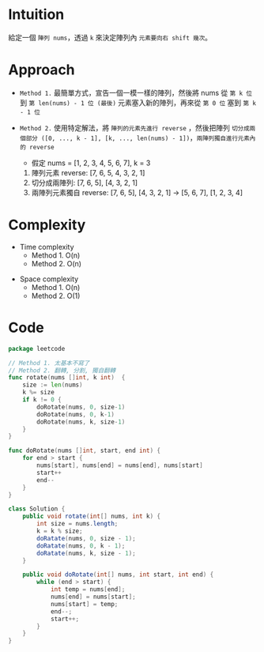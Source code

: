 # Intuition

給定一個 `陣列 nums`，透過 `k` 來決定陣列內 `元素要向右 shift 幾次`。

<!-- Describe your first thoughts on how to solve this problem. -->

# Approach

- `Method 1.` 最簡單方式，宣告一個一模一樣的陣列，然後將 nums 從 `第 k 位` 到 `第 len(nums) - 1 位 (最後)`
  元素塞入新的陣列，再來從 `第 0 位` 塞到 `第 k - 1 位`
- `Method 2.` 使用特定解法，將 `陣列的元素先進行 reverse`
  ，然後把陣列 `切分成兩個部分 ([0, ..., k - 1], [k, ..., len(nums) - 1])`，`兩陣列獨自進行元素內的 reverse`
    - 假定 nums = [1, 2, 3, 4, 5, 6, 7], k = 3

    1. 陣列元素 reverse: [7, 6, 5, 4, 3, 2, 1]
    2. 切分成兩陣列: [7, 6, 5], [4, 3, 2, 1]
    3. 兩陣列元素獨自 reverse: [7, 6, 5], [4, 3, 2, 1] -> [5, 6, 7], [1, 2, 3, 4]

<!-- Describe your approach to solving the problem. -->

# Complexity

- Time complexity
    - Method 1. O(n)
    - Method 2. O(n)

<!-- Add your time complexity here, e.g. $$O(n)$$ -->

- Space complexity
    - Method 1. O(n)
    - Method 2. O(1)

<!-- Add your space complexity here, e.g. $$O(n)$$ -->

# Code

```go
package leetcode

// Method 1. 太基本不寫了
// Method 2. 翻轉, 分割, 獨自翻轉
func rotate(nums []int, k int)  {
    size := len(nums)
    k %= size
    if k != 0 { 
        doRotate(nums, 0, size-1)
        doRotate(nums, 0, k-1)
        doRotate(nums, k, size-1)
    }
}

func doRotate(nums []int, start, end int) {
    for end > start {
        nums[start], nums[end] = nums[end], nums[start]
        start++
        end--
    }
}
```

```java
class Solution {
    public void rotate(int[] nums, int k) {
        int size = nums.length;
        k = k % size;
        doRatate(nums, 0, size - 1);
        doRatate(nums, 0, k - 1);
        doRatate(nums, k, size - 1);
    }

    public void doRotate(int[] nums, int start, int end) {
        while (end > start) {
            int temp = nums[end];
            nums[end] = nums[start];
            nums[start] = temp;
            end--;
            start++;
        }
    }
}
```
